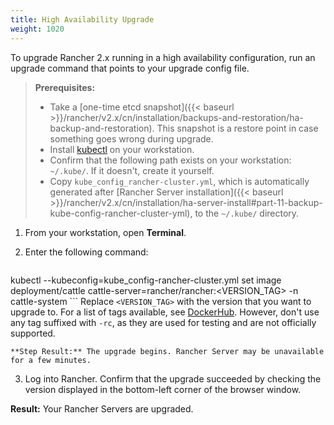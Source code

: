 ```yaml
---
title: High Availability Upgrade
weight: 1020
---
```

To upgrade Rancher 2.x running in a high availability configuration, run an upgrade command that points to your upgrade config file.

>**Prerequisites:**
>
>- Take a [one-time etcd snapshot]({{< baseurl >}}/rancher/v2.x/cn/installation/backups-and-restoration/ha-backup-and-restoration). This snapshot is a restore point in case something goes wrong during upgrade.
>- Install [kubectl](https://kubernetes.io/docs/tasks/tools/install-kubectl/) on your workstation.
>- Confirm that the following path exists on your workstation: `~/.kube/`. If it doesn't, create it yourself.
>- Copy `kube_config_rancher-cluster.yml`, which is automatically generated after [Rancher Server installation]({{< baseurl >}}/rancher/v2.x/cn/installation/ha-server-install#part-11-backup-kube-config-rancher-cluster-yml), to the `~/.kube/` directory.

1. From your workstation, open **Terminal**.

2. Enter the following command:

	```
kubectl --kubeconfig=kube_config-rancher-cluster.yml set image deployment/cattle cattle-server=rancher/rancher:<VERSION_TAG> -n cattle-system
	```
	Replace `<VERSION_TAG>` with the version that you want to upgrade to. For a list of tags available, see [DockerHub](https://hub.docker.com/r/rancher/rancher/tags/). However, don't use any tag suffixed with `-rc`, as they are used for testing and are not officially supported.

	**Step Result:** The upgrade begins. Rancher Server may be unavailable for a few minutes.

3. Log into Rancher. Confirm that the upgrade succeeded by checking the version displayed in the bottom-left corner of the browser window.

**Result:** Your Rancher Servers are upgraded.
